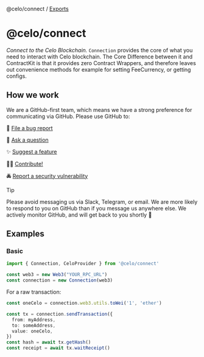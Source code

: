 @celo/connect / [Exports](modules.md)

# @celo/connect

*Connect to the Celo Blockchain.*  `Connection` provides the core of what you need to interact with Celo blockchain. The Core Difference between it and ContractKit is that it provides zero Contract Wrappers, and therefore leaves out convenience methods for example for setting FeeCurrency, or getting configs.

## How we work

We are a GitHub-first team, which means we have a strong preference for communicating via GitHub. 
Please use GitHub to:

🐞 [File a bug report](https://github.com/celo-org/developer-tooling/issues/new/choose)

💬 [Ask a question](https://github.com/celo-org/developer-tooling/discussions)

✨ [Suggest a feature](https://github.com/celo-org/developer-tooling/issues/new/choose)

🧑‍💻 [Contribute!](/CONTRIBUTING.md)

🚔 [Report a security vulnerability](https://github.com/celo-org/developer-tooling/issues/new/choose)

> [!TIP]
> 
> Please avoid messaging us via Slack, Telegram, or email. We are more likely to respond to you on 
> GitHub than if you message us anywhere else. We actively monitor GitHub, and will get back to you shortly 🌟

## Examples

### Basic

```typescript
import { Connection, CeloProvider } from '@celo/connect'

const web3 = new Web3("YOUR_RPC_URL")
const connection = new Connection(web3)
```

For a raw transaction:

```ts
const oneCelo = connection.web3.utils.toWei('1', 'ether')

const tx = connection.sendTransaction({
  from: myAddress,
  to: someAddress,
  value: oneCelo,
})
const hash = await tx.getHash()
const receipt = await tx.waitReceipt()
```
